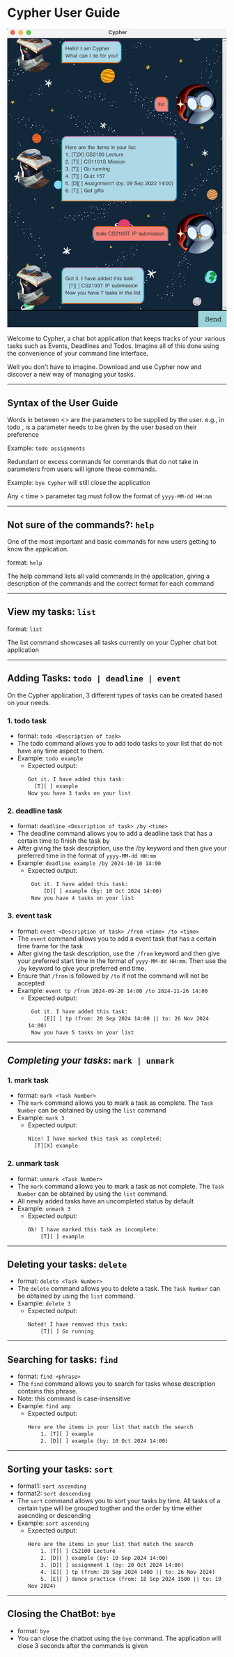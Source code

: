 # Cypher User Guide

![Image of Cypher Chat Bot Application](./Ui.png)

Welcome to Cypher, a chat bot application that keeps tracks of your various tasks such as Events, Deadlines and Todos. 
Imagine all of this done using the convenience of your command line interface. 

Well you don't have to imagine. Download and use Cypher now and discover a new way of managing your tasks. 

---
## Syntax of the User Guide
Words in between <> are the parameters to be supplied by the user.
e.g., in todo <description>, <description> is a parameter needs to be given by the user based on their preference

Example: `todo assignments`

Redundant or excess commands for commands that do not take in parameters from users will ignore these commands.

Example: `bye Cypher` will still close the application

Any < time > parameter tag must follow the format of `yyyy-MM-dd HH:mm`

---
## Not sure of the commands?: `help`
One of the most important and basic commands for new users getting to know the application. 

format: `help`

The help command lists all valid commands in the application, giving a description of the commands and the correct format for each command

---
## View my tasks: `list`

format: `list`

The list command showcases all tasks currently on your Cypher chat bot application

---
## Adding Tasks: `todo | deadline | event`
On the Cypher application, 3 different types of tasks can be created based on your needs.

### 1. todo task 
   * format: `todo <Description of task>`
   * The todo command allows you to add todo tasks to your list that do not have any time aspect to them.
   * Example: `todo example`
     * Expected output:
          ```
        Got it. I have added this task:
            [T][ ] example
        Now you have 3 tasks on your list
       ```
### 2. deadline task
   * format: `deadline <Description of task> /by <time>`
   * The deadline command allows you to add a deadline task that has a certain time to finish the task by
   * After giving the task description, use the /by keyword and then give your preferred time in the format of `yyyy-MM-dd HH:mm`
   * Example: `deadline example /by 2024-10-10 14:00`
     * Expected output:
         ```
          Got it. I have added this task:
              [D][ ] example (by: 10 Oct 2024 14:00)
          Now you have 4 tasks on your list
         ```
### 3. event task
   * format: `event <Description of task> /from <time> /to <time>`
   * The `event` command allows you to add a event task that has a certain time frame for the task
   * After giving the task description, use the` /from` keyword and then give your preferred start time in the format of `yyyy-MM-dd HH:mm`. Then use the `/by` keyword to give your preferred end time.
   * Ensure that `/from` is followed by `/to` if not the command will not be accepted
   * Example: `event tp /from 2024-09-20 14:00 /to 2024-11-26 14:00`
       * Expected output:
           ```
            Got it. I have added this task:
                [E][ ] tp (from: 20 Sep 2024 14:00 || to: 26 Nov 2024 14:00)
            Now you have 5 tasks on your list
           ```
---
## _Completing your tasks_: `mark | unmark`
### 1. mark task
   * format: `mark <Task Number>`
   * The `mark` command allows you to mark a task as complete. The `Task Number` can be obtained by using the `list` command
   * Example: `mark 3`
       * Expected output:
            ```
          Nice! I have marked this task as completed:
              [T][X] example
         ```
### 2. unmark task
   * format: `unmark <Task Number>`
   * The `mark` command allows you to mark a task as not complete. The `Task Number` can be obtained by using the `list` command.
   * All newly added tasks have an uncompleted status by default
   * Example: `unmark 3`
       * Expected output:
            ```
            Ok! I have marked this task as incomplete:
                [T][ ] example
            ```

---
## Deleting your tasks: `delete`
   * format: `delete <Task Number>`
   * The `delete` command allows you to delete a task. The `Task Number` can be obtained by using the `list` command.
   * Example: `delete 3`
       * Expected output:
            ```
            Noted! I have removed this task:
                [T][ ] Go running
            ```

---
## Searching for tasks: `find`
* format: `find <phrase>`
* The `find` command allows you to search for tasks whose description contains this phrase.
* Note: this command is case-insensitive 
* Example: `find amp`
    * Expected output:
         ```
         Here are the items in your list that match the search
             1. [T][ ] example
             2. [D][ ] example (by: 10 Oct 2024 14:00)
         ```
---

## Sorting your tasks: `sort`
  * format1: `sort ascending`
  * format2: `sort descending`
  * The `sort` command allows you to sort your tasks by time. All tasks of a certain type will be grouped togther and the order by time either asecnding or descending
  * Example: `sort ascending`
      * Expected output:
           ```
           Here are the items in your list that match the search
               1. [T][ ] CS2100 Lecture
               2. [D][ ] example (by: 10 Sep 2024 14:00)
               3. [D][ ] assignment 1 (by: 20 Oct 2024 14:00)
               4. [E][ ] tp (from: 20 Sep 2024 1400 || to: 26 Nov 2024)
               5. [E][ ] dance practice (from: 18 Sep 2024 1500 || to: 19 Nov 2024)
           ```
---

## Closing the ChatBot: `bye`
  * format: `bye`
  * You can close the chatbot using the `bye` command. The application will close 3 seconds after the commands is given